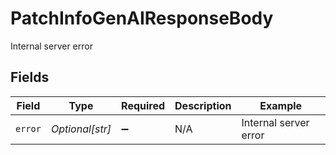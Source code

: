 # PatchInfoGenAIResponseBody

Internal server error


## Fields

| Field                 | Type                  | Required              | Description           | Example               |
| --------------------- | --------------------- | --------------------- | --------------------- | --------------------- |
| `error`               | *Optional[str]*       | :heavy_minus_sign:    | N/A                   | Internal server error |